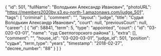 {
    "id": 501,
    "fullName": "Володькин Александр Иванович",
    "photoURL": "https://members2020by.s3.eu-north-1.amazonaws.com/judge_501",
    "tags": [
        "criminal"
    ],
    "comment": "",
    "layout": "judge",
    "title": "Судья Володькин Александр Иванович",
    "court": null,
    "previousCourt": null,
    "career": [
        {
            "id": 58841,
            "term": 5,
            "type": "appointed",
            "court": {
                "id": "03-020-03-01",
                "name": "суд Светлогорского района"
            },
            "extra": [],
            "comment": "",
            "house_id": "03-020-03-01",
            "judge_id": 501,
            "position": "судья",
            "term_type": "years",
            "timestamp": "2018-02-27",
            "decree_number": "88"
        }
    ]
}